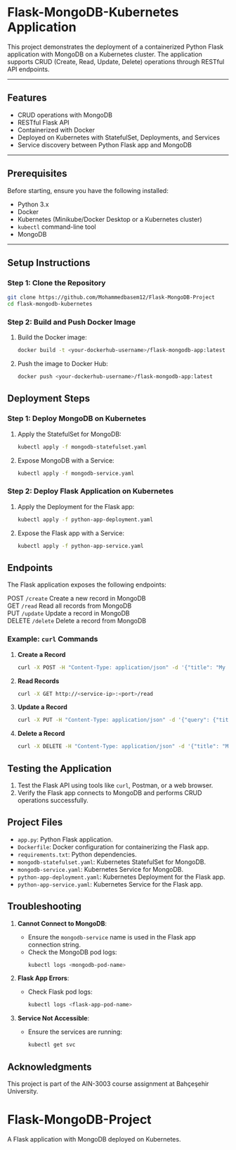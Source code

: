 
# Flask-MongoDB-Kubernetes Application

This project demonstrates the deployment of a containerized Python Flask application with MongoDB on a Kubernetes cluster. The application supports CRUD (Create, Read, Update, Delete) operations through RESTful API endpoints.

---

## Features
- CRUD operations with MongoDB
- RESTful Flask API
- Containerized with Docker
- Deployed on Kubernetes with StatefulSet, Deployments, and Services
- Service discovery between Python Flask app and MongoDB

---

## Prerequisites
Before starting, ensure you have the following installed:
- Python 3.x
- Docker
- Kubernetes (Minikube/Docker Desktop or a Kubernetes cluster)
- `kubectl` command-line tool
- MongoDB

---

## Setup Instructions

### Step 1: Clone the Repository
```bash
git clone https://github.com/Mohammedbasem12/Flask-MongoDB-Project
cd flask-mongodb-kubernetes
```

### Step 2: Build and Push Docker Image
1. Build the Docker image:
    ```bash
    docker build -t <your-dockerhub-username>/flask-mongodb-app:latest .
    ```
2. Push the image to Docker Hub:
    ```bash
    docker push <your-dockerhub-username>/flask-mongodb-app:latest
    ```



## Deployment Steps

### Step 1: Deploy MongoDB on Kubernetes
1. Apply the StatefulSet for MongoDB:
    ```bash
    kubectl apply -f mongodb-statefulset.yaml
    ```
2. Expose MongoDB with a Service:
    ```bash
    kubectl apply -f mongodb-service.yaml
    ```

### Step 2: Deploy Flask Application on Kubernetes
1. Apply the Deployment for the Flask app:
    ```bash
    kubectl apply -f python-app-deployment.yaml
    ```
2. Expose the Flask app with a Service:
    ```bash
    kubectl apply -f python-app-service.yaml
    ```


## Endpoints
The Flask application exposes the following endpoints:

 POST    `/create`   Create a new record in MongoDB      
 GET     `/read`     Read all records from MongoDB       
 PUT     `/update`   Update a record in MongoDB          
 DELETE  `/delete`   Delete a record from MongoDB        

### Example: `curl` Commands
1. **Create a Record**
    ```bash
    curl -X POST -H "Content-Type: application/json" -d '{"title": "My Book", "author": "John Doe"}' http://<service-ip>:<port>/create
    ```
2. **Read Records**
    ```bash
    curl -X GET http://<service-ip>:<port>/read
    ```
3. **Update a Record**
    ```bash
    curl -X PUT -H "Content-Type: application/json" -d '{"query": {"title": "My Book"}, "update": {"author": "Jane Doe"}}' http://<service-ip>:<port>/update
    ```
4. **Delete a Record**
    ```bash
    curl -X DELETE -H "Content-Type: application/json" -d '{"title": "My Book"}' http://<service-ip>:<port>/delete
    ```



## Testing the Application
1. Test the Flask API using tools like `curl`, Postman, or a web browser.
2. Verify the Flask app connects to MongoDB and performs CRUD operations successfully.



## Project Files
- `app.py`: Python Flask application.
- `Dockerfile`: Docker configuration for containerizing the Flask app.
- `requirements.txt`: Python dependencies.
- `mongodb-statefulset.yaml`: Kubernetes StatefulSet for MongoDB.
- `mongodb-service.yaml`: Kubernetes Service for MongoDB.
- `python-app-deployment.yaml`: Kubernetes Deployment for the Flask app.
- `python-app-service.yaml`: Kubernetes Service for the Flask app.



## Troubleshooting
1. **Cannot Connect to MongoDB**:
   - Ensure the `mongodb-service` name is used in the Flask app connection string.
   - Check the MongoDB pod logs:
     ```bash
     kubectl logs <mongodb-pod-name>
     ```

2. **Flask App Errors**:
   - Check Flask pod logs:
     ```bash
     kubectl logs <flask-app-pod-name>
     ```

3. **Service Not Accessible**:
   - Ensure the services are running:
     ```bash
     kubectl get svc
     ```


## Acknowledgments
This project is part of the AIN-3003 course assignment at Bahçeşehir University.

# Flask-MongoDB-Project
A Flask application with MongoDB deployed on Kubernetes.

